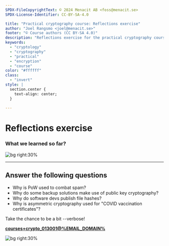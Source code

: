 ```yaml
---
SPDX-FileCopyrightText: © 2024 Menacit AB <foss@menacit.se>
SPDX-License-Identifier: CC-BY-SA-4.0

title: "Practical cryptography course: Reflections exercise"
author: "Joel Rangsmo <joel@menacit.se>"
footer: "© Course authors (CC BY-SA 4.0)"
description: "Reflections exercise for the practical cryptography course"
keywords:
  - "cryptology"
  - "cryptography"
  - "practical"
  - "encryption"
  - "course"
color: "#ffffff"
class:
  - "invert"
style: |
  section.center {
    text-align: center;
  }

---
```

<!-- _footer: "%ATTRIBUTION_PREFIX% Steve Jurvetson (CC BY 2.0)" -->
# Reflections exercise
### What we learned so far?

![bg right:30%](images/30-pyramid.jpg)

---
<!-- _footer: "%ATTRIBUTION_PREFIX% Steve Jurvetson (CC BY 2.0)" -->
## Answer the following questions
- Why is PoW used to combat spam?
- Why do some backup solutions make use of public key cryptography?
- Why do software devs publish file hashes?
- Why is asymmetric cryptography used for "COVID vaccination certificates"?
  
Take the chance to be a bit --verbose!  
  
**[courses+crypto_013001@%EMAIL_DOMAIN%](mailto:courses+crypto_013001@%EMAIL_DOMAIN%)**

![bg right:30%](images/30-pyramid.jpg)
